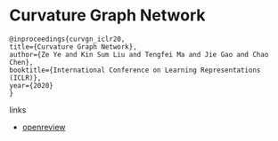 # Curvature Graph Network

```
@inproceedings{curvgn_iclr20,
title={Curvature Graph Network},
author={Ze Ye and Kin Sum Liu and Tengfei Ma and Jie Gao and Chao Chen},
booktitle={International Conference on Learning Representations (ICLR)},
year={2020}
}
```

links
- [openreview](https://openreview.net/forum?id=BylEqnVFDB)
